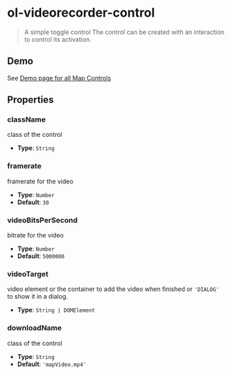 # ol-videorecorder-control

> A simple toggle control The control can be created with an interaction to control its activation.

## Demo

See [Demo page for all Map Controls](../index.md)

## Properties

### className

class of the control

- **Type**: `String`

### framerate

framerate for the video

- **Type**: `Number`
- **Default**: `30`

### videoBitsPerSecond

bitrate for the video

- **Type**: `Number`
- **Default**: `5000000`

### videoTarget

video element or the container to add the video when finished or `'DIALOG'` to show it in a dialog.

- **Type**: `String | DOMElement`

### downloadName

class of the control

- **Type**: `String`
- **Default**: `'mapVideo.mp4'`
